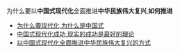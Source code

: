 为什么要以**中国式现代化**全面推进**中华民族伟大复兴**,**如何推进**

- [为什么要现代化,为什么是中国式](考研/政治/为什么要现代化,为什么是中国式.md)
- [中国式现代化成功,现实的成功是最好的理论](中国式现代化成功,现实的成功是最好的理论.md) 
- [以中国式现代化全面推进中华民族伟大复兴的方式](以中国式现代化全面推进中华民族伟大复兴的方式.md)
